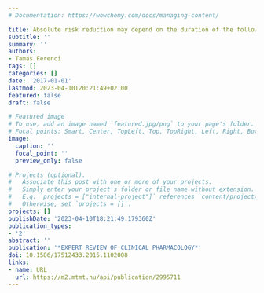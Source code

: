 ```yaml
---
# Documentation: https://wowchemy.com/docs/managing-content/

title: Absolute risk reduction may depend on the duration of the follow-up
subtitle: ''
summary: ''
authors:
- Tamás Ferenci
tags: []
categories: []
date: '2017-01-01'
lastmod: 2023-04-10T20:21:49+02:00
featured: false
draft: false

# Featured image
# To use, add an image named `featured.jpg/png` to your page's folder.
# Focal points: Smart, Center, TopLeft, Top, TopRight, Left, Right, BottomLeft, Bottom, BottomRight.
image:
  caption: ''
  focal_point: ''
  preview_only: false

# Projects (optional).
#   Associate this post with one or more of your projects.
#   Simply enter your project's folder or file name without extension.
#   E.g. `projects = ["internal-project"]` references `content/project/deep-learning/index.md`.
#   Otherwise, set `projects = []`.
projects: []
publishDate: '2023-04-10T18:21:49.179360Z'
publication_types:
- '2'
abstract: ''
publication: '*EXPERT REVIEW OF CLINICAL PHARMACOLOGY*'
doi: 10.1586/17512433.2015.1102008
links:
- name: URL
  url: https://m2.mtmt.hu/api/publication/2995711
---
```

